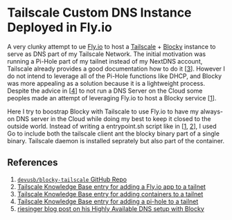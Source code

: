 # Tailscale Custom DNS Instance Deployed in Fly.io

A very clunky attempt to ue [Fly.io](https://fly.io/) to host a [Tailscale](https://tailscale.com/) + [Blocky](https://0xerr0r.github.io/blocky/) instance to serve as DNS part of my Tailscale Network.
The initial motivation was running a Pi-Hole part of my tailnet instead of my NextDNS account, Tailscale already provides a good documentation how to do it [[3]].
However I do not intend to leverage all of the Pi-Hole functions like DHCP, and Blocky was more appealing as a solution because it is a lightweight process.
Despite the advice in [[4]] to not run a DNS Server on the Cloud some peoples made an attempt of leveraging Fly.io to host a Blocky service [[1]].

Here I try to boostrap Blocky with Tailscale to use Fly.io to have my always-on DNS server in the Cloud while doing my best to keep it closed to the outside world.
Instead of writing a entrypoint.sh script like in [[1], [2]], I used Go to include both the tailscale client ant the blocky binary part of a single binary.
Tailscale daemon is installed seprately but also part of the container.

## References

1. [`devusb/blocky-tailscale` GitHub Repo][1]
2. [Tailscale Knowledge Base entry for adding a Fly.io app to a tailnet][2]
3. [Tailscale Knowledge Base entry for adding containers to a tailnet][3]
4. [Tailscale Knowledge Base entry for adding a pi-hole to a tailnet][4]
5. [riesinger blog post on his Highly Available DNS setup with Blocky][5]

[1]: https://github.com/devusb/blocky-tailscale
[2]: https://tailscale.com/kb/1132/flydotio
[3]: https://tailscale.com/kb/1282/docker
[4]: https://tailscale.com/kb/1114/pi-hole
[5]: https://riesinger.dev/posts/ha-dns-adblocking-with-blocky/
